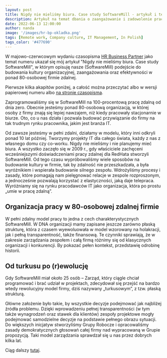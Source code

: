 ```yaml
---
layout: post
title: Nigdy nie mieliśmy biura. Case study SoftwareMill - artykuł i temat numeru w czasopiśmie HR Business Partner
description: Artykuł na temat dbania o zaangażowanie i zadowolenie pracowników oraz budowanie kultury organizacyjnej w zdalnej firmie IT.
date: 2022-06-13 12:00:00
author: nanda
image: '/images/hr-bp-okladka.png'
tags: [Remote work, Company culture, IT Management, In Polish]
tags_color: '#477690'
---
```


W majowo-czerwcowym wydaniu czasopisma [HR Business Partner](https://hrbusinesspartner.pl/) jako temat numeru ukazał się mój
artykuł "Nigdy nie mieliśmy biura. Case study SoftwareMill", w którym opisuję nasze (SoftwareMill) podejście do budowania kultury organizacyjnej, 
zaangażowania oraz efektywności w ponad 80-osobowej firmie zdalnej.

Pierwsze kilka akapitów poniżej, a całość można przeczytać albo w wersji papierowej numeru albo [na stronie czasopisma](https://hrbusinesspartner.pl/artykul/nigdy-nie-mielismy-biura-case-study-softwaremill).

Zaprogramowaliśmy się w SoftwareMill na 100-procentową pracę zdalną od dnia zero. Obecnie jesteśmy ponad 80-osobową organizacją, 
w której osoby z firmy znają się lepiej nawzajem, niż kiedy pracowały stacjonarnie w biurze. Oto, co u nas działa i pozwala budować 
przywiązanie do firmy na tak trudnym rynku pracownika, jakim jest branża IT.

Od zawsze jesteśmy w pełni zdalni, działamy w modelu, który inni odkryli ponad 10 lat później. Tworzymy projekty IT dla całego świata,
każdy z nas z własnego domu czy co-worku. Nigdy nie mieliśmy i nie planujemy mieć biura. A wszystko zaczęło się w 2009 r., gdy 
właściciele zachęceni wcześniejszymi doświadczeniami pracy zdalnej dla RedHata stworzyli SoftwareMill. Od tego czasu wypróbowaliśmy 
wiele sposobów na budowanie kultury w firmie, tak by zdalność nie przeszkadzała, a była wyróżnikiem i wspierała budowanie silnego zespołu. 
Wdrożyliśmy procesy i zasady, które pomagają nam pielęgnować relacje w zespole rozproszonym, a jednocześnie pozwalają korzystać z elastyczności, 
jaką daje telepraca. Wyróżniamy się na rynku pracodawców IT jako organizacja, która po prostu „umie w pracę zdalną”.

## Organizacja pracy w 80-osobowej zdalnej firmie
W pełni zdalny model pracy to jedna z cech charakterystycznych SoftwareMill. W DNA organizacji mamy zapisane jeszcze zarówno płaską 
strukturę, która z czasem wyewoluowała w model wzorowany na holakracji, jak i pełną transparentność, także finansową. Te czynniki 
sprawiają, że w zakresie zarządzania zespołem i całą firmą różnimy się od klasycznych organizacji i konkurencji. By pokazać pełen 
kontekst, przedstawię odrobinę historii.

## Od turkusu po (r)ewolucję
Gdy SoftwareMill miał około 25 osób – Zarząd, który ciągle chciał programować i brać udział w projektach, zdecydował się przejść na 
bardzo wtedy rewolucyjny model firmy, dziś nazywany „turkusowym”, z tzw. płaską strukturą. 

Główne założenie było takie, by wszystkie decyzje podejmować jak najbliżej źródła problemu. Dzięki wprowadzeniu pełnej transparentności 
(w tym także wynagrodzeń oraz stawek dla klientów) zespoły projektowe mogły podejmować samodzielne decyzje na podstawie 
pełnego obrazu sytuacji. Do większych inicjatyw stworzyliśmy Grupy Robocze i opracowaliśmy zasady demokratycznych głosowań całej 
firmy nad wypracowaną w Grupie propozycją. Taki model zarządzania sprawdzał się u nas przez dobrych kilka lat.

Ciąg dalszy [tutaj](https://hrbusinesspartner.pl/artykul/nigdy-nie-mielismy-biura-case-study-softwaremill).